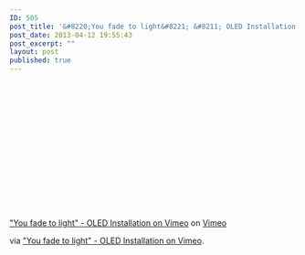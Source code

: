 ```yaml
---
ID: 505
post_title: '&#8220;You fade to light&#8221; &#8211; OLED Installation on Vimeo'
post_date: 2013-04-12 19:55:43
post_excerpt: ""
layout: post
published: true
---
```

<object width="400" height="225"><param name="allowfullscreen" value="true" /><param name="allowscriptaccess" value="always" /><param name="movie" value="http://www.vimeo.com/moogaloop.swf?clip_id=4282941&amp;server=www.vimeo.com&amp;show_title=1&amp;show_byline=1&amp;show_portrait=0&amp;color=&amp;fullscreen=1" /><embed src="http://www.vimeo.com/moogaloop.swf?clip_id=4282941&amp;server=www.vimeo.com&amp;show_title=1&amp;show_byline=1&amp;show_portrait=0&amp;color=&amp;fullscreen=1" height="225" width="400" type="application/x-shockwave-flash" /></object>

<a href="http://www.vimeo.com/4282941?pg=embed&amp;sec=4282941">"You fade to light" - OLED Installation on Vimeo</a> on <a href="http://vimeo.com?pg=embed&amp;sec=4282941">Vimeo</a>

via <a href="https://vimeo.com/4282941">"You fade to light" - OLED Installation on Vimeo</a>.